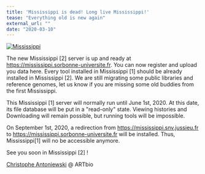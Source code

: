 ```yaml
---
title: 'Mississippi is dead! Long live Mississippi!'
tease: "Everything old is new again"
external_url: ""
date: "2020-03-10"
---
```


[<img class="float-right" src="/src/use/mississippi/mississippi-logo.png" alt="Mississippi" />](https://mississippi.sorbonne-universite.fr/)

The new Mississippi [2] server is up and ready at
https://mississippi.sorbonne-universite.fr. You can now register and upload you data here. Every tool installed in Mississippi [1] should be already installed in Mississippi [2]. We are still migrating some public libraries and reference genomes, let us know if you are missing some old buddies from the first Mississippi.

This Mississippi [1] server will normally run until June 1st, 2020. At this date, its file database will be put in a "read-only" state. Viewing histories and Downloading will remain possible, but running tools will be impossible.

On September 1st, 2020, a redirection from https://mississippi.snv.jussieu.fr to https://mississippi.sorbonne-universite.fr will be installed. Thus,
Mississippi[1] will no be accessible anymore.

See you soon in Mississippi [2] !

[Christophe Antoniewski](https://www.ibps.upmc.fr/en/ibps/directory/5328-Christophe-Antoniewski) @ ARTbio
